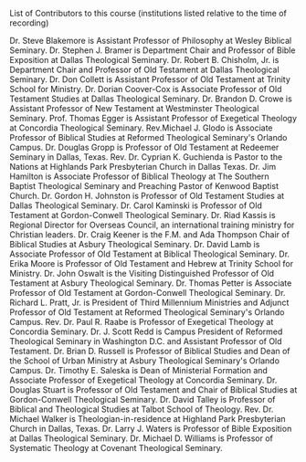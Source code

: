 List of Contributors to this course (institutions listed relative to the time of recording)

Dr. Steve Blakemore is Assistant Professor of Philosophy at Wesley Biblical Seminary.
Dr. Stephen J. Bramer is Department Chair and Professor of Bible Exposition at Dallas Theological Seminary.
Dr. Robert B. Chisholm, Jr. is Department Chair and Professor of Old Testament at Dallas Theological Seminary.
Dr. Don Collett is Assistant Professor of Old Testament at Trinity School for Ministry.
Dr. Dorian Coover-Cox is Associate Professor of Old Testament Studies at Dallas Theological Seminary.
Dr. Brandon D. Crowe is Assistant Professor of New Testament at Westminster Theological Seminary.
Prof. Thomas Egger is Assistant Professor of Exegetical Theology at Concordia Theological Seminary.
Rev.Michael J. Glodo is Associate Professor of Biblical Studies at Reformed Theological Seminary's Orlando Campus.
Dr. Douglas Gropp is Professor of Old Testament at Redeemer Seminary in Dallas, Texas.
Rev. Dr. Cyprian K. Guchienda is Pastor to the Nations at Highlands Park Presbyterian Church in Dallas Texas.
Dr. Jim Hamilton is Associate Professor of Biblical Theology at The Southern Baptist Theological Seminary and Preaching Pastor of Kenwood Baptist Church.
Dr. Gordon H. Johnston is Professor of Old Testament Studies at Dallas Theological Seminary.
Dr. Carol Kaminski is Professor of Old Testament at Gordon-Conwell Theological Seminary.
Dr. Riad Kassis is Regional Director for Overseas Council, an international training ministry for Christian leaders.
Dr. Craig Keener is the F.M. and Ada Thompson Chair of Biblical Studies at Asbury Theological Seminary.
Dr. David Lamb is Associate Professor of Old Testament at Biblical Theological Seminary.
Dr. Erika Moore is Professor of Old Testament and Hebrew at Trinity School for Ministry.
Dr. John Oswalt is the Visiting Distinguished Professor of Old Testament at Asbury Theological Seminary.
Dr. Thomas Petter is Associate Professor of Old Testament at Gordon-Conwell Theological Seminary.
Dr. Richard L. Pratt, Jr. is President of Third Millennium Ministries and Adjunct Professor of Old Testament at Reformed Theological Seminary's Orlando Campus.
Rev. Dr. Paul R. Raabe is Professor of Exegetical Theology at Concordia Seminary.
Dr. J. Scott Redd is Campus President of Reformed Theological Seminary in Washington D.C. and Assistant Professor of Old Testament.
Dr. Brian D. Russell is Professor of Biblical Studies and Dean of the School of Urban Ministry at Asbury Theological Seminary's Orlando Campus.
Dr. Timothy E. Saleska is Dean of Ministerial Formation and Associate Professor of Exegetical Theology at Concordia Seminary.
Dr. Douglas Stuart is Professor of Old Testament and Chair of Biblical Studies at Gordon-Conwell Theological Seminary.
Dr. David Talley is Professor of Biblical and Theological Studies at Talbot School of Theology.
Rev. Dr. Michael Walker is Theologian-in-residence at Highland Park Presbyterian Church in Dallas, Texas.
Dr. Larry J. Waters is Professor of Bible Exposition at Dallas Theological Seminary.
Dr. Michael D. Williams is Professor of Systematic Theology at Covenant Theological Seminary.
